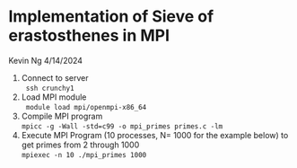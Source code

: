 # Implementation of Sieve of erastosthenes in MPI 
Kevin Ng
4/14/2024

1. Connect to server  <br />
` ssh crunchy1` 
2. Load MPI module <br />
` module load mpi/openmpi-x86_64`
3. Compile MPI program  <br />
` mpicc -g -Wall -std=c99 -o mpi_primes primes.c -lm ` 
4. Execute MPI Program (10 processes, N= 1000 for the example below) to get primes from 2 through 1000  <br />
` mpiexec -n 10 ./mpi_primes 1000 `
